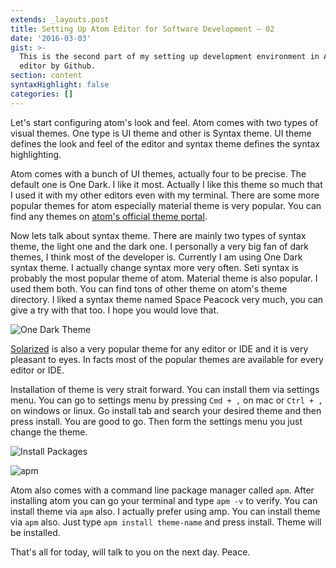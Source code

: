 ```yaml
---
extends: _layouts.post
title: Setting Up Atom Editor for Software Development – 02
date: '2016-03-03'
gist: >-
  This is the second part of my setting up development environment in Atom
  editor by Github.
section: content
syntaxHighlight: false
categories: []
---
```


Let's start configuring atom's look and feel. Atom comes with two types of visual themes. One type is UI theme and other is Syntax theme. UI theme defines the look and feel of the editor and syntax theme defines the syntax highlighting.

Atom comes with a bunch of UI themes, actually four to be precise. The default one is One Dark. I like it most. Actually I like this theme so much that I used it with my other editors even with my terminal. There are some more popular themes for atom especially material theme is very popular. You can find any themes on [atom's official theme portal](https://atom.io/themes).

Now lets talk about syntax theme. There are mainly two types of syntax theme, the light one and the dark one. I personally a very big fan of dark themes, I think most of the developer is. Currently I am using One Dark syntax theme. I actually change syntax more very often. Seti syntax is probably the most popular theme of atom. Material theme is also popular. I used them both. You can find tons of other theme on atom's theme directory. I liked a syntax theme named Space Peacock very much, you can give a try with that too. I hope you would love that.

![One Dark Theme](/images/posts/one-dark.png)

[Solarized](http://ethanschoonover.com/solarized) is also a very popular theme for any editor or IDE and it is very pleasant to eyes. In facts most of the popular themes are available for every editor or IDE.

Installation of theme is very strait forward. You can install them via settings menu. You can go to settings menu by pressing `Cmd + ,` on mac or `Ctrl + ,` on windows or linux. Go install tab and search your desired theme and then press install. You are good to go. Then form the settings menu you just change the theme.

![Install Packages](/images/posts/install-packages.png)

![apm](/images/posts/apm.png)

Atom also comes with a command line package manager called `apm`. After installing atom you can go your terminal and type `apm -v` to verify. You can install theme via `apm` also. I actually prefer using amp. You can install theme via `apm` also. Just type `apm install theme-name` and press install. Theme will be installed.

That's all for today, will talk to you on the next day. Peace.
